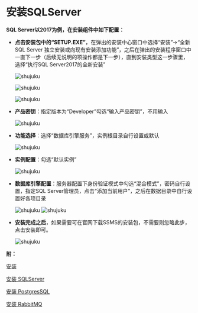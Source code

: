 # 安装SQLServer

**SQL Server以2017为例，在安装组件中如下配置：**

* **点击安装包中的“SETUP.EXE”**，在弹出的安装中心窗口中选择“安装”→“全新SQL Server 独立安装或向现有安装添加功能”，之后在弹出的安装程序窗口中一直下一步（后续无说明的项操作都是下一步），直到安装类型这一步骤里，选择“执行SQL Server2017的全新安装”

  ![shujuku](./images/shujuku1.png)

  ![shujuku](./images/shujuku2.png)
  
  ![shujuku](./images/shujuku3.png)

* **产品密钥**：指定版本为“Developer”勾选“输入产品密钥”，不用输入

  ![shujuku](./images/shujuku4.png)

* **功能选择**：选择“数据库引擎服务”，实例根目录自行设置或默认

  ![shujuku](./images/shujuku5.png)

* **实例配置**：勾选“默认实例”

  ![shujuku](./images/shujuku6.png)

* **数据库引擎配置**：服务器配置下身份验证模式中勾选“混合模式”，密码自行设置，指定SQL Server管理员，点击“添加当前用户”，之后在数据目录中自行设置好各项目录

  ![shujuku](./images/shujuku7.png)
  ![shujuku](./images/shujuku8.png)

* **安装完成之后**，如果需要可在官网下载SSMS的安装包，不需要则忽略此步，点击安装即可。

  ![shujuku](./images/shujuku9.png)

**附：**

[安装](安装/安装.md)

[安装 SQLServer](安装/安装SQLServer.md)

[安装 PostgresSQL](安装/安装PostgresSQL.md)

[安装 RabbitMQ](安装/安装RabbitMQ.md)